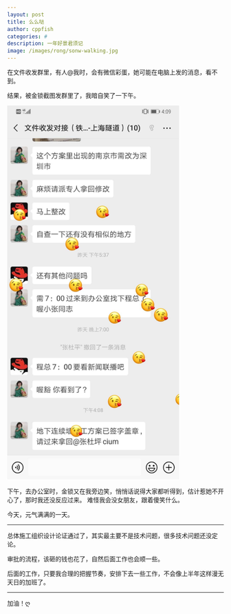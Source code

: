 ```yaml
---
layout: post
title: 么么哒
author: cppfish
categories: #
description: 一年好景君须记
image: /images/rong/sonw-walking.jpg
---
```


在文件收发群里，有人@我时，会有微信彩蛋，她可能在电脑上发的消息，看不到。

结果，被金锁截图发群里了，我暗自笑了一下午。


<img src="/images/rong/cium20190702.jpg" width='400'>

下午，去办公室时，金锁又在我旁边笑，悄悄话说得大家都听得到，估计惹她不开心了，那时我还没反应过来。
难怪我会没女朋友，跟着傻笑什么。

今天，元气满满的一天。

------

总体施工组织设计论证通过了，其实最主要不是技术问题，很多技术问题还没定论。

审批的流程，该砸的钱也花了，自然后面工作也会顺一些。

后面的工作，只要我合理的把握节奏，安排下去一些工作，不会像上半年这样漫无天日的加班了。

------


加油！ღ

